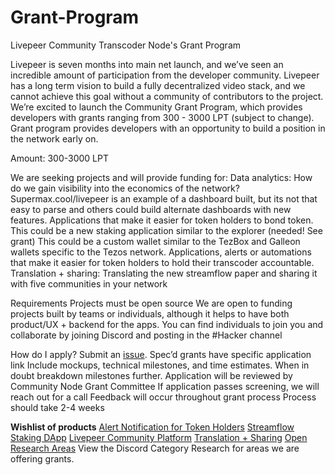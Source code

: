 # Grant-Program
Livepeer Community Transcoder Node's Grant Program

Livepeer is seven months into main net launch, and we’ve seen an incredible amount of participation from the developer community. Livepeer has a long term vision to build a fully decentralized video stack, and we cannot achieve this goal without a community of contributors to the project. We’re excited to launch the Community Grant Program, which provides developers with grants ranging from 300 - 3000 LPT (subject to change). Grant program provides developers with an opportunity to build a position in the network early on. 

Amount: 300-3000 LPT

We are seeking projects and will provide funding for: 
Data analytics: How do we gain visibility into the economics of the network? Supermax.cool/livepeer is an example of a dashboard built, but its not that easy to parse and others could build alternate dashboards with new features. 
Applications that make it easier for token holders to bond token. This could be a new staking application similar to the explorer (needed! See grant) This could be a custom wallet similar to the TezBox and Galleon wallets specific to the Tezos network. 
Applications, alerts or automations that make it easier for token holders to hold their transcoder accountable. 
Translation + sharing: Translating the new streamflow paper and sharing it with five communities in your network 

Requirements
Projects must be open source 
We are open to funding projects built by teams or individuals, although it helps to have both product/UX + backend for the apps. You can find individuals to join you and collaborate by joining Discord and posting in the #Hacker channel 

How do I apply?
Submit an [issue](https://github.com/Livepeer-Community-Node/Grant-Program/issues/new/choose). Spec’d grants have specific application link
Include mockups, technical milestones, and time estimates. When in doubt breakdown milestones further. 
Application will be reviewed by Community Node Grant Committee 
If application passes screening, we will reach out for a call 
Feedback will occur throughout grant process 
Process should take 2-4 weeks 

**Wishlist of products**
[Alert Notification for Token Holders](https://github.com/Livepeer-Community-Node/Grant-Program/issues/2)
[Streamflow Staking DApp](https://github.com/Livepeer-Community-Node/Grant-Program/issues/4)
[Livepeer Community Platform](https://github.com/Livepeer-Community-Node/Grant-Program/issues/1)
[Translation + Sharing](https://github.com/Livepeer-Community-Node/Grant-Program/issues/3) 
[Open Research Areas](https://discord.gg/DN89pNn) View the Discord Category Research for areas we are offering grants. 
